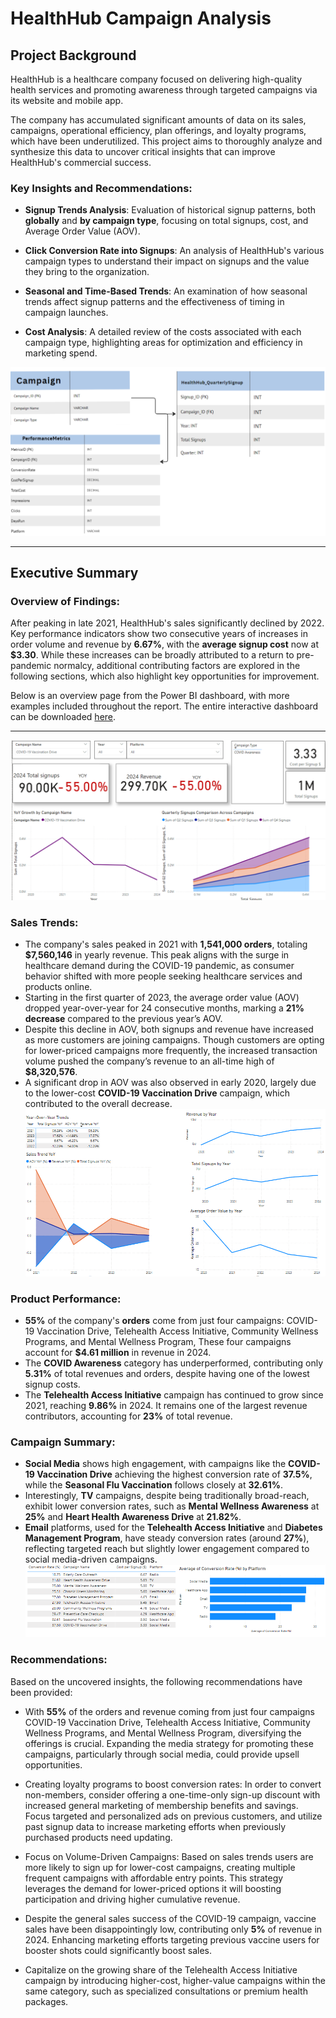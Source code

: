 # HealthHub Campaign Analysis

## Project Background

HealthHub is a healthcare company focused on delivering high-quality health services and promoting awareness through targeted campaigns via its website and mobile app.

The company has accumulated significant amounts of data on its sales, campaigns, operational efficiency, plan offerings, and loyalty programs, which have been underutilized. This project aims to thoroughly analyze and synthesize this data to uncover critical insights that can improve HealthHub's commercial success.

### Key Insights and Recommendations:

- **Signup Trends Analysis**: Evaluation of historical signup patterns, both **globally** and **by campaign type**, focusing on total signups, cost, and Average Order Value (AOV).
  
- **Click Conversion Rate into Signups**: An analysis of HealthHub's various campaign types to understand their impact on signups and the value they bring to the organization.

- **Seasonal and Time-Based Trends**: An examination of how seasonal trends affect signup patterns and the effectiveness of timing in campaign launches.

- **Cost Analysis**: A detailed review of the costs associated with each campaign type, highlighting areas for optimization and efficiency in marketing spend.

![ERD Diagram](./images/EDR.png)

---

## Executive Summary

### Overview of Findings:

After peaking in late 2021, HealthHub's sales significantly declined by 2022. Key performance indicators show two consecutive years of increases in order volume and revenue by **6.67%**, with the **average signup cost** now at **$3.30**. While these increases can be broadly attributed to a return to pre-pandemic normalcy, additional contributing factors are explored in the following sections, which also highlight key opportunities for improvement.

Below is an overview page from the Power BI dashboard, with more examples included throughout the report. The entire interactive dashboard can be downloaded [here](https://xinzhe661-my.sharepoint.com/:u:/g/personal/xinzhehou_xinzhe661_onmicrosoft_com/ESv78Nf8gRNIpxe5kY6rZ1kBhpnec-5PyOJKleQa6X-HVQ?e=5wLwgb).

---

![Overview Diagram](./images/overview.png)

### Sales Trends:

- The company's sales peaked in 2021 with **1,541,000 orders**, totaling **$7,560,146** in yearly revenue. This peak aligns with the surge in healthcare demand during the COVID-19 pandemic, as consumer behavior shifted with more people seeking healthcare services and products online.
- Starting in the first quarter of 2023, the average order value (AOV) dropped year-over-year for 24 consecutive months, marking a **21% decrease** compared to the previous year’s AOV.
- Despite this decline in AOV, both signups and revenue have increased as more customers are joining campaigns. Though customers are opting for lower-priced campaigns more frequently, the increased transaction volume pushed the company’s revenue to an all-time high of **$8,320,576**.
- A significant drop in AOV was also observed in early 2020, largely due to the lower-cost **COVID-19 Vaccination Drive** campaign, which contributed to the overall decrease.
![Salesview Diagram](./images/sales_trend.png)
### Product Performance:

- **55%** of the company's **orders** come from just four campaigns: COVID-19 Vaccination Drive, Telehealth Access Initiative, Community Wellness Programs, and Mental Wellness Program, These four campaigns account for **$4.61 million** in revenue in 2024.
- The **COVID Awareness** category has underperformed, contributing only **5.31%** of total revenues and orders, despite having one of the lowest signup costs.
- The **Telehealth Access Initiative** campaign has continued to grow since 2021, reaching **9.86%** in 2024. It remains one of the largest revenue contributors, accounting for **23%** of total revenue.


### Campaign Summary:

- **Social Media** shows high engagement, with campaigns like the **COVID-19 Vaccination Drive** achieving the highest conversion rate of **37.5%**, while the **Seasonal Flu Vaccination** follows closely at **32.61%**.
- Interestingly, **TV** campaigns, despite being traditionally broad-reach, exhibit lower conversion rates, such as **Mental Wellness Awareness** at **25%** and **Heart Health Awareness Drive** at **21.82%**.
- **Email** platforms, used for the **Telehealth Access Initiative** and **Diabetes Management Program**, have steady conversion rates (around **27%**), reflecting targeted reach but slightly lower engagement compared to social media-driven campaigns.
![Media Diagram](./images/conversion_trend.png)

### Recommendations:

Based on the uncovered insights, the following recommendations have been provided:

- With **55%** of the orders and revenue coming from just four campaigns COVID-19 Vaccination Drive, Telehealth Access Initiative, Community Wellness Programs, and Mental Wellness Program, diversifying the offerings is crucial. Expanding the media strategy for promoting these campaigns, particularly through social media, could provide upsell opportunities.

- Creating loyalty programs to boost conversion rates: In order to convert non-members, consider offering a one-time-only sign-up discount with increased general marketing of membership benefits and savings. Focus targeted and personalized ads on previous customers, and utilize past signup data to increase marketing efforts when previously purchased products need updating.

- Focus on Volume-Driven Campaigns: Based on sales trends users are more likely to sign up for lower-cost campaigns, creating multiple frequent campaigns with affordable entry points. This strategy leverages the demand for lower-priced options it will boosting participation and driving higher cumulative revenue.

- Despite the general sales success of the COVID-19 campaign, vaccine sales have been disappointingly low, contributing only **5%** of revenue in 2024. Enhancing marketing efforts targeting previous vaccine users for booster shots could significantly boost sales.

- Capitalize on the growing share of the Telehealth Access Initiative campaign by introducing higher-cost, higher-value campaigns within the same category, such as specialized consultations or premium health packages.
